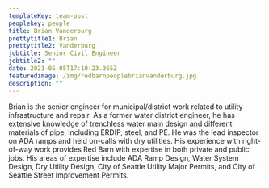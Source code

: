 ```yaml
---
templateKey: team-post
peoplekey: people
title: Brian Vanderburg
prettytitle1: Brian
prettytitle2: Vanderburg
jobtitle: Senior Civil Engineer
jobtitle2: ""
date: 2021-05-05T17:10:23.365Z
featuredimage: /img/redbarnpeoplebrianvanderburg.jpg
description: ""
---
```


<!--StartFragment-->

Brian is the senior engineer for municipal/district work related to utility infrastructure and repair. As a former water district engineer, he has extensive knowledge of trenchless water main design and different materials of pipe, including ERDIP, steel, and PE. He was the lead inspector on ADA ramps and held on-calls with dry utilities. His experience with right-of-way work provides Red Barn with expertise in both private and public jobs. His areas of expertise include ADA Ramp Design, Water System Design, Dry Utility Design, City of Seattle Utility Major Permits, and City of Seattle Street Improvement Permits.

<!--EndFragment-->
